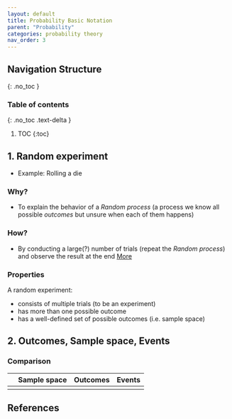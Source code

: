 ```yaml
---
layout: default
title: Probability Basic Notation
parent: "Probability"
categories: probability theory
nav_order: 3
---
```


## Navigation Structure

{: .no_toc }

### Table of contents

{: .no_toc .text-delta }

1. TOC
{:toc}

## 1. Random experiment

- Example: Rolling a die

### Why?

- To explain the behavior of a *Random process* (a process we know all possible *outcomes* but unsure when each of them happens)

### How?

- By conducting a large(?) number of trials (repeat the *Random process*) and observe the result at the end [More][1]

### Properties

A random experiment:

- consists of multiple trials (to be an experiment)
- has more than one possible outcome
- has a well-defined set of possible outcomes (i.e. sample space)

## 2. Outcomes, Sample space, Events

### Comparison

|     | Sample space | Outcomes | Events |
| --- | ------------ | -------- | ------ |
|     |              |          |        |

## References

[1]: <https://stats.libretexts.org/Bookshelves/Introductory_Statistics/Book%3A_Introductory_Statistics_(Shafer_and_Zhang)/03%3A_Basic_Concepts_of_Probability/3.01%3A_Sample_Spaces_Events_and_Their_Probabilities> "Sample_Spaces_Events_and_Their_Probabilities"
